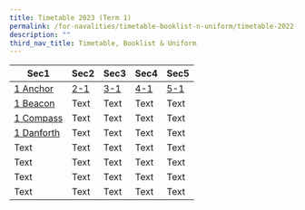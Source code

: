 ```yaml
---
title: Timetable 2023 (Term 1)
permalink: /for-navalities/timetable-booklist-n-uniform/timetable-2022-term-3/
description: ""
third_nav_title: Timetable, Booklist & Uniform
---
```

| Sec1 | Sec2 | Sec3 | Sec4 | Sec5 |
| -------- | -------- | -------- | -------- | -------- |
| [1 Anchor](/files/TT/1%20Anchor.pdf) | [2-1](/files/TT/2-1.pdf)    | [3-1](/files/TT/3-1.pdf)   | [4-1](/files/TT/4-1.pdf)     | [5-1](/files/TT/5-1.pdf)     |
| [1 Beacon](/files/TT/1%20Beacon.pdf) | Text     | Text     | Text     | Text     |
| [1 Compass](/files/TT/1%20Compass.pdf)  | Text     | Text     | Text     | Text     |
| [1 Danforth](/files/TT/1%20Danforth.pdf)     | Text     | Text     | Text     | Text     |
| Text     | Text     | Text     | Text     | Text     |
| Text     | Text     | Text     | Text     | Text     |
| Text     | Text     | Text     | Text     | Text     |
| Text     | Text     | Text     | Text     | Text     |